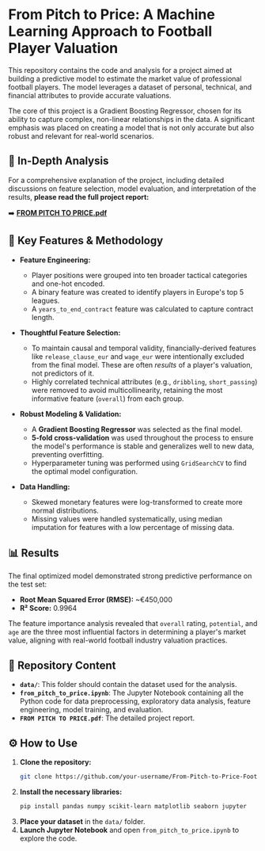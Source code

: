 # From Pitch to Price: A Machine Learning Approach to Football Player Valuation

This repository contains the code and analysis for a project aimed at building a predictive model to estimate the market value of professional football players. The model leverages a dataset of personal, technical, and financial attributes to provide accurate valuations.

The core of this project is a Gradient Boosting Regressor, chosen for its ability to capture complex, non-linear relationships in the data. A significant emphasis was placed on creating a model that is not only accurate but also robust and relevant for real-world scenarios.

## 📄 In-Depth Analysis

For a comprehensive explanation of the project, including detailed discussions on feature selection, model evaluation, and interpretation of the results, **please read the full project report:**

➡️ **[FROM PITCH TO PRICE.pdf](FROM%20PITCH%20TO%20PRICE.pdf)**

## 🚀 Key Features & Methodology

*   **Feature Engineering:**
    *   Player positions were grouped into ten broader tactical categories and one-hot encoded.
    *   A binary feature was created to identify players in Europe's top 5 leagues.
    *   A `years_to_end_contract` feature was calculated to capture contract length.

*   **Thoughtful Feature Selection:**
    *   To maintain causal and temporal validity, financially-derived features like `release_clause_eur` and `wage_eur` were intentionally excluded from the final model. These are often *results* of a player's valuation, not predictors of it.
    *   Highly correlated technical attributes (e.g., `dribbling`, `short_passing`) were removed to avoid multicollinearity, retaining the most informative feature (`overall`) from each group.

*   **Robust Modeling & Validation:**
    *   A **Gradient Boosting Regressor** was selected as the final model.
    *   **5-fold cross-validation** was used throughout the process to ensure the model's performance is stable and generalizes well to new data, preventing overfitting.
    *   Hyperparameter tuning was performed using `GridSearchCV` to find the optimal model configuration.

*   **Data Handling:**
    *   Skewed monetary features were log-transformed to create more normal distributions.
    *   Missing values were handled systematically, using median imputation for features with a low percentage of missing data.

## 📊 Results

The final optimized model demonstrated strong predictive performance on the test set:

-   **Root Mean Squared Error (RMSE):** ~€450,000
-   **R² Score:** 0.9964

The feature importance analysis revealed that `overall` rating, `potential`, and `age` are the three most influential factors in determining a player's market value, aligning with real-world football industry valuation practices.

## 📂 Repository Content
-   **`data/`**: This folder should contain the dataset used for the analysis.
-   **`from_pitch_to_price.ipynb`**: The Jupyter Notebook containing all the Python code for data preprocessing, exploratory data analysis, feature engineering, model training, and evaluation.
-   **`FROM PITCH TO PRICE.pdf`**: The detailed project report.

## ⚙️ How to Use

1.  **Clone the repository:**
    ```bash
    git clone https://github.com/your-username/From-Pitch-to-Price-Football-Player-Valuation.git
    ```
2.  **Install the necessary libraries:**
    ```bash
    pip install pandas numpy scikit-learn matplotlib seaborn jupyter
    ```
3.  **Place your dataset** in the `data/` folder.
4.  **Launch Jupyter Notebook** and open `from_pitch_to_price.ipynb` to explore the code.
